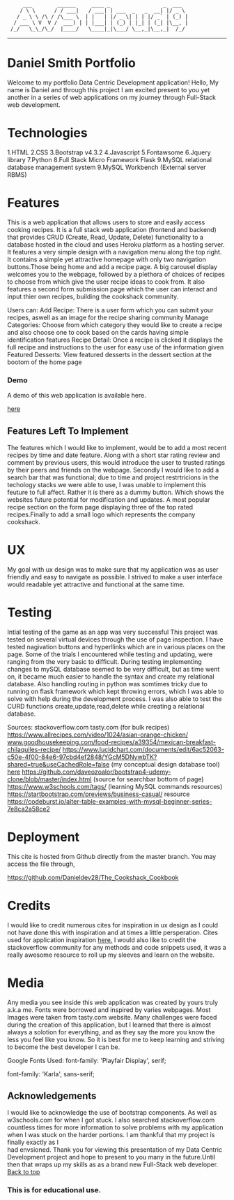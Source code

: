          ___        ______     ____ _                 _  ___  
        / \ \      / / ___|   / ___| | ___  _   _  __| |/ _ \ 
       / _ \ \ /\ / /\___ \  | |   | |/ _ \| | | |/ _` | (_) |
      / ___ \ V  V /  ___) | | |___| | (_) | |_| | (_| |\__, |
     /_/   \_\_/\_/  |____/   \____|_|\___/ \__,_|\__,_|  /_/ 
 ----------------------------------------------------------------- 

<a name="top"></a>
# Daniel Smith Portfolio 

Welcome to my portfolio Data Centric Development application! 
Hello, My name is Daniel and through this project I am excited present to you yet 
another in a series of web applications on my journey through Full-Stack web development.

# Technologies

1.HTML
2.CSS
3.Bootstrap v4.3.2
4.Javascript
5.Fontawsome
6.Jquery library
7.Python
8.Full Stack Micro Framework Flask
9.MySQL relational database management system 
9.MySQL Workbench (External server RBMS)

# Features
This is a web application that allows users to store and easily 
access cooking recipes. It is a full stack web application (frontend and backend) 
that provides CRUD (Create, Read, Update, Delete) functionality to a database 
hosted in the cloud and uses Heroku platform as a hosting server. 
It features a very simple design with a navigation menu along the top right.
It contains a simple yet attractive homepage with only two navigation buttons.Those 
being home and add a recipe page. A big carousel display welcomes you to the webpage, 
followed by a plethora of choices of recipes to choose from which give the user 
recipe ideas to cook from. It also features a second form submission page which 
the user can interact and input thier own recipes, building the cookshack community.

Users can:
Add Recipe: There is a user form which you can submit your recipes, aswell as an 
image for the recipe sharing community
Manage Categories: Choose from which category they would like to create a recipe
and also choose one to cook based on the cards having simple identification 
features
Recipe Detail: Once a recipe is clicked it displays the full recipe and instructions
to the user for easy use of the information given
Featured Desserts: View featured desserts in the dessert section at the bootom of 
the home page

### Demo
A demo of this web application is available here.

<a href="https://the-cookshack-cookbook.herokuapp.com">here</a>

## Features Left To Implement

The features which I would like to implement, would be to add a most recent 
recipes by time and date feature. Along with a short star rating review and comment
by previous users, this would introduce the user to trusted ratings by their peers 
and friends on the webpage. Secondly I would like to add a search bar that was 
functional; due to time and project restrtricions in the techology stacks we were 
able to use, I was unable to implement this feuture to full affect. Rather it is
there as a dummy button. Which shows the websites future potential for modification 
and updates. A most popular recipe section on the form page displaying three of the 
top rated recipes.Finally to add a small logo which represents the company cookshack.



# UX

My goal with ux design was to make sure that my application was as user friendly 
and easy to navigate as possible. I strived to make a user interface would readable
yet attractive and functional at the same time.


# Testing
Intial testing of the game as an app was very successful
This project was tested on several virtual devices through the use of page 
inspection. I have tested nagivation buttons and hyperllinks which are in various 
places on the page. Some of the trials I encountered while testing and updating, 
were ranging from the very basic to difficult. During testing implementing changes 
to mySQL database seemed to be very difficult, but as time went on, it became 
much easier to handle the syntax and create my relational database. Also handling 
routing in python was somtimes tricky due to running on flask framework which
kept throwing errors, which I was able to solve with help during the development
process. I was also able to test the CURD functions create,update,read,delete 
while creating a relational database.


Sources:
stackoverflow.com
tasty.com (for bulk recipes)
https://www.allrecipes.com/video/1024/asian-orange-chicken/
www.goodhousekeeping.com/food-recipes/a39354/mexican-breakfast-chilaquiles-recipe/
https://www.lucidchart.com/documents/edit/6ac52063-c50e-4f00-84e6-97cbd4ef2848/YGcM5DNywbTK?shared=true&useCachedRole=false
(my conceptual design database tool)
<a href="/static/uploads/images/Online Cookbook Conceptual-design.pdf">here</a>
https://github.com/daveozoalor/bootstrap4-udemy-clone/blob/master/index.html
(source for searchbar bottom of page)
https://www.w3schools.com/tags/
(learning MySQL commands resources)
https://startbootstrap.com/previews/business-casual/ resource
https://codeburst.io/alter-table-examples-with-mysql-beginner-series-7e8ca2a58ce2



# Deployment

This cite is hosted from Github directly from the master branch.
You may access the file through,

https://github.com/Danieldev28/The_Cookshack_Cookbook


# Credits 
I would like to credit numerous cites for inspiration in ux design as I could 
not have done this with inspiration and at times a little persperation. Cites 
used for application inspiration <a href="https://www.allrecipes.com">here.</a> 
I would also like to credit the stackoverflow community for any methods and 
code snippets used, it was a really awesome resource to roll up my sleeves and 
learn on the website.

# Media 

Any media you see inside this web application was created by yours truly
a.k.a me. Fonts were borrowed and inspired by varies webpages.
Most Images were taken from tasty.com website.
Many challenges were faced during the creation of this application, but I learned
that there is almost always a solotion for everything, and as they say the more 
you know the less you feel like you know. So it is best for me to keep learning 
and striving to become the best developer I can be. 

Google Fonts Used:
font-family: 'Playfair Display', serif;

font-family: 'Karla', sans-serif;

## Acknowledgements

I would like to acknowledge the use of bootstrap components. As well as 
w3schools.com for when I got stuck. I also searched stackoverflow.com countless
times for more information to solve problems with my application when I was stuck 
on the harder portions. I am thankful that my project is finally exactly as I  
had envsioned.  Thank you for viewing this presentation of my 
Data Centric Development project and hope to 
present to you many in the future.Until then that wraps up my skills as 
as a brand new Full-Stack web developer.
                                                <a href="#top">Back to top</a>
### This is for educational use.

